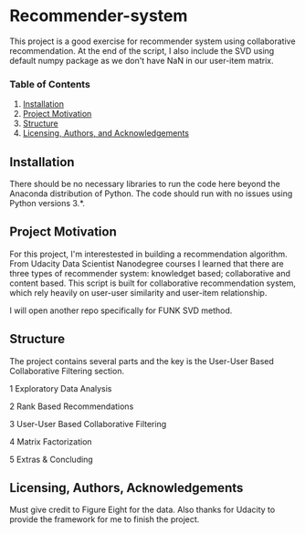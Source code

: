 # Recommender-system

This project is a good exercise for recommender system using collaborative recommendation. At the end of the script, I also include the SVD using default numpy package as we don't have NaN in our user-item matrix.

### Table of Contents

1. [Installation](#installation)
2. [Project Motivation](#motivation)
3. [Structure](#structure)
4. [Licensing, Authors, and Acknowledgements](#licensing)


## Installation <a name="installation"></a>

There should be no necessary libraries to run the code here beyond the Anaconda distribution of Python.  The code should run with no issues using Python versions 3.*.

## Project Motivation<a name="motivation"></a>

For this project, I'm interestested in building a recommendation algorithm. From Udacity Data Scientist Nanodegree courses I learned that there are three types of recommender system: knowledget based; collaborative and content based. This script is built for collaborative recommendation system, which rely heavily on user-user similarity and user-item relationship. 

I will open another repo specifically for FUNK SVD method.

## Structure <a name="structure"></a>

The project contains several parts and the key is the User-User Based Collaborative Filtering section.

1 Exploratory Data Analysis

2 Rank Based Recommendations

3 User-User Based Collaborative Filtering

4 Matrix Factorization

5 Extras & Concluding

## Licensing, Authors, Acknowledgements<a name="licensing"></a>

Must give credit to Figure Eight for the data. Also thanks for Udacity to provide the framework for me to finish the project.

